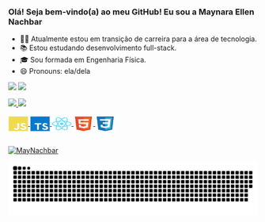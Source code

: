 ### Olá! Seja bem-vindo(a) ao meu GitHub! Eu sou a Maynara Ellen Nachbar

- 👩‍💻 Atualmente estou em transição de carreira para a área de tecnologia.
- 📚 Estou estudando desenvolvimento full-stack.
- 🎓 Sou formada em Engenharia Física.
- 😄 Pronouns: ela/dela

<div> 
  <a href = "mailto:maynara.nachbar@estudante.ufscar.br"><img src="https://img.shields.io/badge/Gmail-D14836?style=for-the-badge&logo=gmail&logoColor=white" target="_blank"></a>
  <a href="https://www.linkedin.com/in/maynara-ellen-nachbar" target="_blank"><img src="https://img.shields.io/badge/-LinkedIn-%230077B5?style=for-the-badge&logo=linkedin&logoColor=white" target="_blank"></a> 
</div>
<p/>
<div>
  <a href="https://github.com/MayNachbar">
  <img height="180em" src="https://github-readme-stats.vercel.app/api?username=MayNachbar&show_icons=true&theme=dracula&include_all_commits=true&count_private=true"/>
  <img height="180em" src="https://github-readme-stats.vercel.app/api/top-langs/?username=MayNachbar&layout=compact&langs_count=7&theme=dracula"/>
</div>
<div style="display: inline_block"><br>
  <img align="center" alt="May-Js" height="30" width="40" src="https://raw.githubusercontent.com/devicons/devicon/master/icons/javascript/javascript-plain.svg">
  <img align="center" alt="May-Ts" height="30" width="40" src="https://raw.githubusercontent.com/devicons/devicon/master/icons/typescript/typescript-plain.svg">
  <img align="center" alt="May-React" height="30" width="40" src="https://raw.githubusercontent.com/devicons/devicon/master/icons/react/react-original.svg">
  <img align="center" alt="May-HTML" height="30" width="40" src="https://raw.githubusercontent.com/devicons/devicon/master/icons/html5/html5-original.svg">
  <img align="center" alt="May-CSS" height="30" width="40" src="https://raw.githubusercontent.com/devicons/devicon/master/icons/css3/css3-original.svg">
</div>
  
  ##
 
<div> 
   <img src="https://komarev.com/ghpvc/?username=MayNachbar&color=green" alt="MayNachbar" /> 

  ![Snake animation](https://github.com/MayNachbar/MayNachbar/blob/output/github-contribution-grid-snake.svg)
 
</div>
